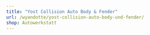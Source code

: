 ```yaml
---
title: "Yost Collision Auto Body & Fender"
url: /wyandotte/yost-collision-auto-body-und-fender/
shop: Autowerkstatt
---
```

